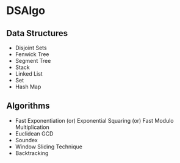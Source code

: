 # DSAlgo

## Data Structures
* Disjoint Sets
* Fenwick Tree
* Segment Tree
* Stack
* Linked List
* Set
* Hash Map

## Algorithms
* Fast Exponentiation (or) Exponential Squaring (or) Fast Modulo Multiplication
* Euclidean GCD
* Soundex
* Window Sliding Technique
* Backtracking
